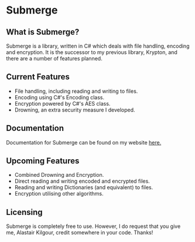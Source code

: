 # Submerge

## What is Submerge?
Submerge is a library, written in C# which deals with file handling, encoding and encryption. It is the successor to my previous library, Krypton, and there are a number of features planned.

## Current Features
- File handling, including reading and writing to files.
- Encoding using C#'s Encoding class.
- Encryption powered by C#'s AES class.
- Drowning, an extra security measure I developed.

## Documentation
Documentation for Submerge can be found on my website [here.](https://akilgour350.github.io/projects/submerge_documentation.html)

## Upcoming Features
- Combined Drowning and Encryption.
- Direct reading and writing encoded and encrypted files.
- Reading and writing Dictionaries (and equivalent) to files.
- Encryption utilising other algorithms.

## Licensing
Submerge is completely free to use. However, I do request that you give me, Alastair Kilgour, credit somewhere in your code. Thanks!

